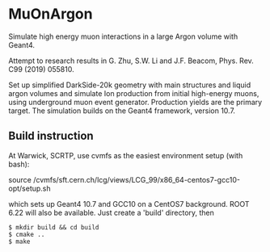 # MuOnArgon
Simulate high energy muon interactions in a large Argon volume with Geant4.

Attempt to research results in G. Zhu, S.W. Li and J.F. Beacom, Phys. Rev. C99 (2019) 055810. 

Set up simplified DarkSide-20k geometry with main structures and liquid argon volumes and simulate Ion production from initial high-energy muons, using underground 
muon event generator. Production yields are the primary target. The simulation builds on the Geant4 framework, version 10.7.

## Build instruction

At Warwick, SCRTP, use cvmfs as the easiest environment setup (with bash):

source /cvmfs/sft.cern.ch/lcg/views/LCG_99/x86_64-centos7-gcc10-opt/setup.sh

which sets up Geant4 10.7 and GCC10 on a CentOS7 background. ROOT 6.22 will also be available. Just create a 'build' directory, then 

```console
$ mkdir build && cd build
$ cmake ..
$ make
```


